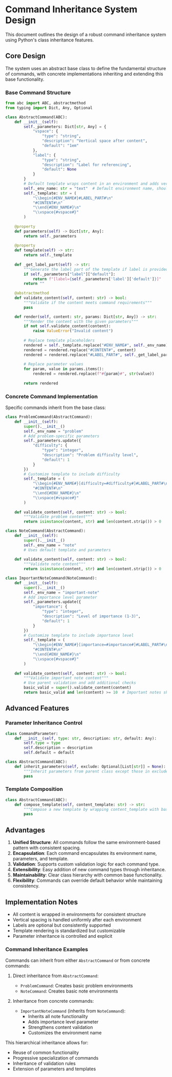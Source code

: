 # Command Inheritance System Design

This document outlines the design of a robust command inheritance system using Python's class inheritance features.

## Core Design

The system uses an abstract base class to define the fundamental structure of commands, with concrete implementations inheriting and extending this base functionality.

### Base Command Structure

```python
from abc import ABC, abstractmethod
from typing import Dict, Any, Optional

class AbstractCommand(ABC):
    def __init__(self):
        self._parameters: Dict[str, Any] = {
            "vspace": {
                "type": "string",
                "description": "Vertical space after content",
                "default": "1em"
            },
            "label": {
                "type": "string",
                "description": "Label for referencing",
                "default": None
            }
        }
        # Default template wraps content in an environment and adds vertical space
        self._env_name: str = "text"  # Default environment name, should be overridden
        self._template: str = (
            "\\begin{#ENV_NAME#}#LABEL_PART#\n"
            "#CONTENT#\n"
            "\\end{#ENV_NAME#}\n"
            "\\vspace{#vspace#}"
        )
    
    @property
    def parameters(self) -> Dict[str, Any]:
        return self._parameters
    
    @property
    def template(self) -> str:
        return self._template
    
    def _get_label_part(self) -> str:
        """Generate the label part of the template if label is provided"""
        if self._parameters["label"]["default"]:
            return f"[label={self._parameters['label']['default']}]"
        return ""
    
    @abstractmethod
    def validate_content(self, content: str) -> bool:
        """Validate if the content meets command requirements"""
        pass

    def render(self, content: str, params: Dict[str, Any]) -> str:
        """Render the content with the given parameters"""
        if not self.validate_content(content):
            raise ValueError("Invalid content")
        
        # Replace template placeholders
        rendered = self._template.replace("#ENV_NAME#", self._env_name)
        rendered = rendered.replace("#CONTENT#", content)
        rendered = rendered.replace("#LABEL_PART#", self._get_label_part())
        
        # Replace parameter values
        for param, value in params.items():
            rendered = rendered.replace(f"#{param}#", str(value))
        
        return rendered
```

### Concrete Command Implementation

Specific commands inherit from the base class:

```python
class ProblemCommand(AbstractCommand):
    def __init__(self):
        super().__init__()
        self._env_name = "problem"
        # Add problem-specific parameters
        self._parameters.update({
            "difficulty": {
                "type": "integer",
                "description": "Problem difficulty level",
                "default": 1
            }
        })
        # Customize template to include difficulty
        self._template = (
            "\\begin{#ENV_NAME#}[difficulty=#difficulty#]#LABEL_PART#\n"
            "#CONTENT#\n"
            "\\end{#ENV_NAME#}\n"
            "\\vspace{#vspace#}"
        )
    
    def validate_content(self, content: str) -> bool:
        """Validate problem content"""
        return isinstance(content, str) and len(content.strip()) > 0

class NoteCommand(AbstractCommand):
    def __init__(self):
        super().__init__()
        self._env_name = "note"
        # Uses default template and parameters
    
    def validate_content(self, content: str) -> bool:
        """Validate note content"""
        return isinstance(content, str) and len(content.strip()) > 0

class ImportantNoteCommand(NoteCommand):
    def __init__(self):
        super().__init__()
        self._env_name = "important-note"
        # Add importance level parameter
        self._parameters.update({
            "importance": {
                "type": "integer",
                "description": "Level of importance (1-3)",
                "default": 1
            }
        })
        # Customize template to include importance level
        self._template = (
            "\\begin{#ENV_NAME#}[importance=#importance#]#LABEL_PART#\n"
            "#CONTENT#\n"
            "\\end{#ENV_NAME#}\n"
            "\\vspace{#vspace#}"
        )
    
    def validate_content(self, content: str) -> bool:
        """Validate important note content"""
        # Use parent validation and add additional checks
        basic_valid = super().validate_content(content)
        return basic_valid and len(content) >= 10  # Important notes should be substantial
```

## Advanced Features

### Parameter Inheritance Control

```python
class CommandParameter:
    def __init__(self, type: str, description: str, default: Any):
        self.type = type
        self.description = description
        self.default = default

class AbstractCommand(ABC):
    def inherit_parameters(self, exclude: Optional[List[str]] = None):
        """Inherit parameters from parent class except those in exclude list"""
        pass
```

### Template Composition

```python
class AbstractCommand(ABC):
    def compose_template(self, content_template: str) -> str:
        """Compose a new template by wrapping content_template with base template"""
        pass
```

## Advantages

1. **Unified Structure**: All commands follow the same environment-based pattern with consistent spacing.
2. **Encapsulation**: Each command encapsulates its environment name, parameters, and template.
3. **Validation**: Supports custom validation logic for each command type.
4. **Extensibility**: Easy addition of new command types through inheritance.
5. **Maintainability**: Clear class hierarchy with common base functionality.
6. **Flexibility**: Commands can override default behavior while maintaining consistency.

## Implementation Notes

- All content is wrapped in environments for consistent structure
- Vertical spacing is handled uniformly after each environment
- Labels are optional but consistently supported
- Template rendering is standardized but customizable
- Parameter inheritance is controlled and explicit

### Command Inheritance Examples

Commands can inherit from either `AbstractCommand` or from concrete commands:

1. Direct inheritance from `AbstractCommand`:
   - `ProblemCommand`: Creates basic problem environments
   - `NoteCommand`: Creates basic note environments

2. Inheritance from concrete commands:
   - `ImportantNoteCommand` (inherits from `NoteCommand`):
     - Inherits all note functionality
     - Adds importance level parameter
     - Strengthens content validation
     - Customizes the environment name

This hierarchical inheritance allows for:
- Reuse of common functionality
- Progressive specialization of commands
- Inheritance of validation rules
- Extension of parameters and templates 